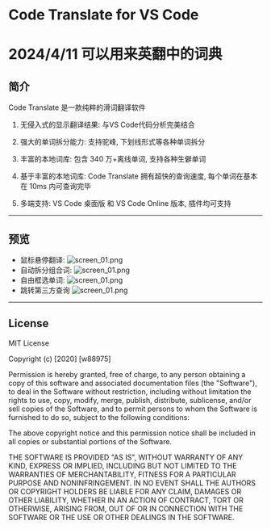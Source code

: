 # Code Translate for VS Code

# 2024/4/11 可以用来英翻中的词典

## 简介

Code Translate 是一款纯粹的滑词翻译软件

1. 无侵入式的显示翻译结果: 与VS Code代码分析完美结合 

2. 强大的单词拆分能力: 支持驼峰, 下划线形式等各种单词拆分

3. 丰富的本地词库: 包含 340 万+离线单词, 支持各种生僻单词

4. 基于丰富的本地词库: Code Translate 拥有超快的查询速度, 每个单词在基本在 10ms 内可查询完毕

5. 多端支持: VS Code 桌面版 和 VS Code Online 版本, 插件均可支持

---

## 预览

- 鼠标悬停翻译:
  ![screen_01.png](https://github.com/w88975/code-translate-vscode/blob/master/assets/Snipaste_01.png?raw=true)
- 自动拆分组合词:
  ![screen_01.png](https://github.com/w88975/code-translate-vscode/blob/master/assets/Snipaste_02.png?raw=true)
- 自由框选单词:
  ![screen_01.png](https://github.com/w88975/code-translate-vscode/blob/master/assets/Snipaste_03.png?raw=true)
- 跳转第三方查询
  ![screen_01.png](https://github.com/w88975/code-translate-vscode/blob/master/assets/Snipaste_04.png?raw=true)

---
## License

MIT License

Copyright (c) [2020] [w88975]

Permission is hereby granted, free of charge, to any person obtaining a copy
of this software and associated documentation files (the "Software"), to deal
in the Software without restriction, including without limitation the rights
to use, copy, modify, merge, publish, distribute, sublicense, and/or sell
copies of the Software, and to permit persons to whom the Software is
furnished to do so, subject to the following conditions:

The above copyright notice and this permission notice shall be included in all
copies or substantial portions of the Software.

THE SOFTWARE IS PROVIDED "AS IS", WITHOUT WARRANTY OF ANY KIND, EXPRESS OR
IMPLIED, INCLUDING BUT NOT LIMITED TO THE WARRANTIES OF MERCHANTABILITY,
FITNESS FOR A PARTICULAR PURPOSE AND NONINFRINGEMENT. IN NO EVENT SHALL THE
AUTHORS OR COPYRIGHT HOLDERS BE LIABLE FOR ANY CLAIM, DAMAGES OR OTHER
LIABILITY, WHETHER IN AN ACTION OF CONTRACT, TORT OR OTHERWISE, ARISING FROM,
OUT OF OR IN CONNECTION WITH THE SOFTWARE OR THE USE OR OTHER DEALINGS IN THE
SOFTWARE.
